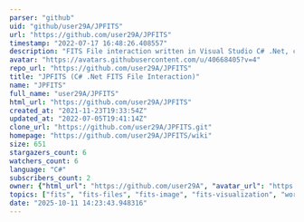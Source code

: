 ```yaml
---
parser: "github"
uid: "github/user29A/JPFITS"
url: "https://github.com/user29A/JPFITS"
timestamp: "2022-07-17 16:48:26.408557"
description: "FITS File interaction written in Visual Studio C# .Net, compatible across all .Net platforms. JPFITS is not based on any other implementations and is written from the ground-up, consistent with the FITS standard, designed to interact with FITS files as object-oriented structures. See the github Wiki link below for more info."
avatar: "https://avatars.githubusercontent.com/u/40668405?v=4"
repo_url: "https://github.com/user29A/JPFITS"
title: "JPFITS (C# .Net FITS File Interaction)"
name: "JPFITS"
full_name: "user29A/JPFITS"
html_url: "https://github.com/user29A/JPFITS"
created_at: "2021-11-23T19:33:54Z"
updated_at: "2022-07-05T19:41:14Z"
clone_url: "https://github.com/user29A/JPFITS.git"
homepage: "https://github.com/user29A/JPFITS/wiki"
size: 651
stargazers_count: 6
watchers_count: 6
language: "C#"
subscribers_count: 2
owner: {"html_url": "https://github.com/user29A", "avatar_url": "https://avatars.githubusercontent.com/u/40668405?v=4", "login": "user29A", "type": "User"}
topics: ["fits", "fits-files", "fits-image", "fits-visualization", "world-coordinates", "world-coordinate-solution", "point-source-extraction", "bin-tables", "fits-image-sets", "astronomy", "fitsharp", "fitsio", "fits-bintables"]
date: "2025-10-11 14:23:43.948316"
---
```

